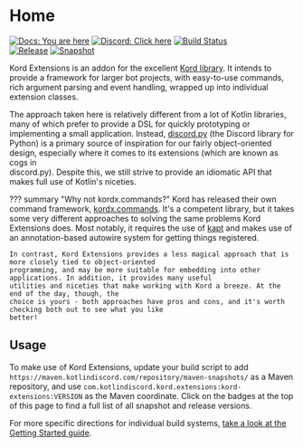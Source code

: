 # Home

[![Docs: You are here](https://img.shields.io/static/v1?label=Docs&message=You%20are%20here&color=7289DA&style=for-the-badge&logo=read-the-docs)](https://kord-extensions.docs.kotlindiscord.com/) [![Discord: Click here](https://img.shields.io/static/v1?label=Discord&message=Click%20here&color=7289DA&style=for-the-badge&logo=discord)](https://discord.gg/gjXqqCS) [![Build Status](https://img.shields.io/github/workflow/status/Kotlin-Discord/kord-extensions/CI/root?logo=github&style=for-the-badge)](https://github.com/Kotlin-Discord/kord-extensions/actions?query=workflow%3ACI+branch%3Aroot) <br />
[![Release](https://img.shields.io/nexus/r/com.kotlindiscord.kord.extensions/kord-extensions?nexusVersion=3&logo=gradle&color=blue&label=Release&server=https%3A%2F%2Fmaven.kotlindiscord.com&style=for-the-badge)](https://maven.kotlindiscord.com/#browse/browse:maven-releases:com%2Fkotlindiscord%2Fkord%2Fextensions%2Fkord-extensions) [![Snapshot](https://img.shields.io/nexus/s/com.kotlindiscord.kord.extensions/kord-extensions?logo=gradle&color=orange&label=Snapshot&server=https%3A%2F%2Fmaven.kotlindiscord.com&style=for-the-badge)](https://maven.kotlindiscord.com/#browse/browse:maven-snapshots:com%2Fkotlindiscord%2Fkord%2Fextensions%2Fkord-extensions)

Kord Extensions is an addon for the excellent [Kord library](https://github.com/kordlib/kord). It intends to provide a
framework for larger bot projects, with easy-to-use commands, rich argument parsing and event handling, wrapped up 
into individual extension classes.

The approach taken here is relatively different from a lot of Kotlin libraries, many of which prefer to provide a DSL 
for quickly prototyping or implementing a small application. Instead, 
[discord.py](https://github.com/Rapptz/discord.py) (the Discord library for Python) is a primary source of inspiration 
for our fairly object-oriented design, especially where it comes to its extensions (which are known as cogs in  
discord.py). Despite this, we still strive to provide an idiomatic API that makes full use of Kotlin's niceties.

??? summary "Why not kordx.commands?"
    Kord has released their own command framework, [kordx.commands](https://github.com/kordlib/kordx.commands). It's 
    a competent library, but it takes some very different approaches to solving the same problems Kord Extensions does. 
    Most  notably, it requires the use of [kapt](https://kotlinlang.org/docs/reference/kapt.html) and makes use of an
    annotation-based autowire system for getting things registered.

    In contrast, Kord Extensions provides a less magical approach that is more closely tied to object-oriented
    programming, and may be more suitable for embedding into other applications. In addition, it provides many useful
    utilities and niceties that make working with Kord a breeze. At the end of the day, though, the
    choice is yours - both approaches have pros and cons, and it's worth checking both out to see what you like
    better!

## Usage

To make use of Kord Extensions, update your build script to add
`https://maven.kotlindiscord.com/repository/maven-snapshots/` as a Maven repository, and use 
`com.kotlindiscord.kord.extensions:kord-extensions:VERSION` as the Maven coordinate. Click on the badges at the top
of this page to find a full list of all snapshot and release versions.

For more specific directions for individual build systems, [take a look at the Getting Started guide](/getting-started).

